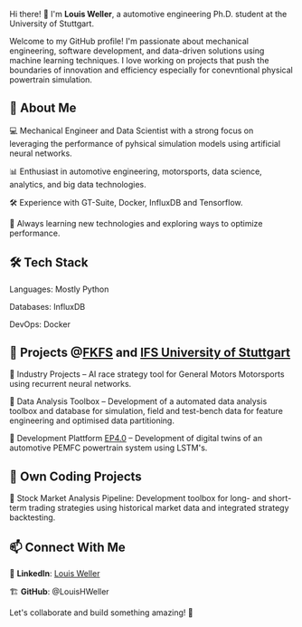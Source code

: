 Hi there! 👋 I'm **Louis Weller**, a automotive engineering Ph.D. student at the University of Stuttgart.

Welcome to my GitHub profile! I'm passionate about mechanical engineering, software development, and data-driven solutions using machine learning techniques. I love working on projects that push the boundaries of innovation and efficiency especially for conevntional physical powertrain simulation.

## 🚀 About Me

💻 Mechanical Engineer and Data Scientist with a strong focus on leveraging the performance of pyhsical simulation models using artificial neural networks.

📊 Enthusiast in automotive engineering, motorsports, data science, analytics, and big data technologies.

🛠️ Experience with GT-Suite, Docker, InfluxDB and Tensorflow.

🎯 Always learning new technologies and exploring ways to optimize performance.

## 🛠️ Tech Stack

Languages: Mostly Python

Databases: InfluxDB

DevOps: Docker

## 📌 Projects @[FKFS](https://www.fkfs.de/) and [IFS University of Stuttgart](https://www.ifs.uni-stuttgart.de/)

🔹 Industry Projects – AI race strategy tool for General Motors Motorsports using recurrent neural networks.

🔹 Data Analysis Toolbox – Development of a automated data analysis toolbox and database for simulation, field and test-bench data for feature engineering and optimised data partitioning.

🔹 Development Plattform [EP4.0](https://ep40.de/) – Development of digital twins of an automotive PEMFC powertrain system using LSTM's.

## 📌 Own Coding Projects

🔹 Stock Market Analysis Pipeline: Development toolbox for long- and short-term trading strategies using historical market data and integrated strategy backtesting.

## 📫 Connect With Me

💼 **LinkedIn**: [Louis Weller](https://www.linkedin.com/in/louis-weller-327b341a3/)

🏗 **GitHub**: @LouisHWeller

Let's collaborate and build something amazing! 🚀

